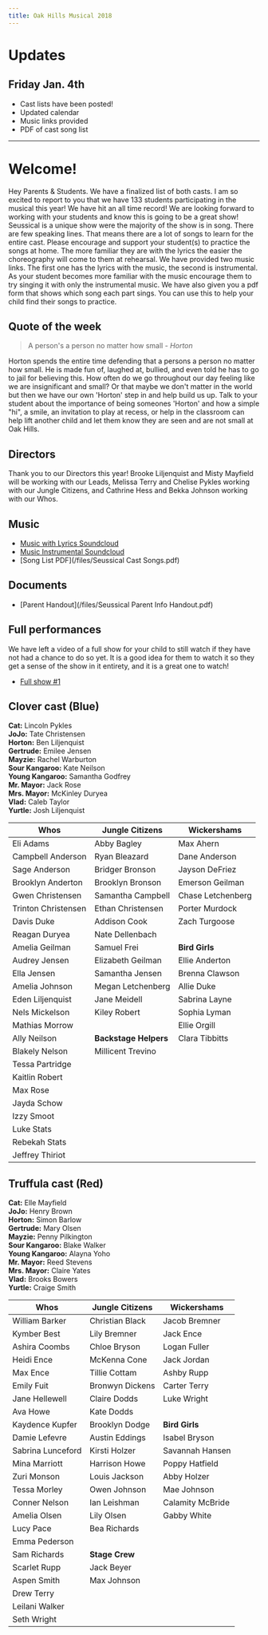 ```yaml
---
title: Oak Hills Musical 2018
---
```


<div class="updates" markdown="1">

# Updates
## Friday Jan. 4th
* Cast lists have been posted!
* Updated calendar
* Music links provided
* PDF of cast song list
</div>

-----------

# Welcome!
Hey Parents & Students. We have a finalized list of both casts. I am so excited to report to you that we have 133 students participating in the musical this year! We have hit an all time record! We are looking forward to working with your students and know this is going to be a great show! Seussical is a unique show were the majority of the show is in song. There are few speaking lines. That means there are a lot of songs to learn for the entire cast. Please encourage and support your student(s) to practice the songs at home. The more familiar they are with the lyrics the easier the choreography will come to them at rehearsal. We have provided two music links. The first one has the lyrics with the music, the second is instrumental. As your student becomes more familiar with the music encourage them to try singing it with only the instrumental music. We have also given you a pdf form that shows which song each part sings. You can use this to help your child find their songs to practice.

## Quote of the week
> A person's a person no  matter how small - *Horton*

Horton spends the entire time defending that a persons a person no matter how small. He is made fun  of, laughed at, bullied, and even told he has to go to jail for believing this. How often do we go throughout our day feeling like we are insignificant and small? Or that maybe we don't matter in the world but then we have our own 'Horton' step in and help build us up. Talk to your student about the importance of being someones 'Horton' and how a simple "hi", a smile, an invitation to play at recess, or help in the classroom can help lift another child and let them know they are seen and are not small at Oak Hills.

## Directors
Thank you to our Directors this year! Brooke Liljenquist and Misty Mayfield will be working with our Leads, Melissa Terry and Chelise Pykles working with our Jungle Citizens, and Cathrine Hess and Bekka Johnson working with our Whos.

## Music
* [Music with Lyrics Soundcloud](https://soundcloud.com/earthcha2014/sets/seussical-jr-1)
* [Music Instrumental Soundcloud](https://soundcloud.com/greeneggsandham-2/sets/seussical-jr-instrumentals)
* [Song List PDF](/files/Seussical Cast Songs.pdf)
## Documents

* [Parent Handout](/files/Seussical Parent Info Handout.pdf)

## Full performances
We have left a video of a full show for your child to still watch if they have not had a chance to do so yet. It is a good idea for them to watch it so they get a sense of the show in it entirety, and it is a great one to watch!

* [Full show #1](https://m.youtube.com/watch?v=KxMoia-pWx0)


## Clover cast (Blue)
**Cat:** Lincoln Pykles<br/>
**JoJo:** Tate Christensen<br/>
**Horton:** Ben Liljenquist<br/>
**Gertrude:** Emilee Jensen<br/>
**Mayzie:** Rachel Warburton<br/>
**Sour Kangaroo:** Kate Neilson<br/>
**Young Kangaroo:** Samantha Godfrey<br/>
**Mr. Mayor:** Jack Rose<br/>
**Mrs. Mayor:** McKinley Duryea<br/>
**Vlad:** Caleb Taylor<br/>
**Yurtle:** Josh Liljenquist<br/>

| Whos                | Jungle Citizens        | Wickershams       |
|---------------------|-----------------------|-------------------|
| Eli Adams           | Abby  Bagley          | Max Ahern         |
| Campbell Anderson   | Ryan  Bleazard        | Dane Anderson     |
| Sage Anderson       | Bridger Bronson       | Jayson DeFriez    |
| Brooklyn  Anderton  | Brooklyn  Bronson     | Emerson Geilman   |
| Gwen Christensen    | Samantha Campbell     | Chase Letchenberg |
| Trinton Christensen | Ethan Christensen     | Porter Murdock    |
| Davis  Duke         | Addison Cook          | Zach Turgoose     |
| Reagan  Duryea      | Nate Dellenbach       |                   |
| Amelia  Geilman     | Samuel Frei           | **Bird Girls**    |
| Audrey Jensen       | Elizabeth Geilman     | Ellie Anderton    |
| Ella  Jensen        | Samantha  Jensen      | Brenna Clawson    |
| Amelia  Johnson     | Megan  Letchenberg    | Allie Duke        |
| Eden Liljenquist    | Jane Meidell          | Sabrina Layne     |
| Nels Mickelson      | Kiley Robert          | Sophia Lyman      |
| Mathias Morrow      |                       | Ellie  Orgill     |
| Ally Neilson        | **Backstage Helpers** | Clara Tibbitts    |
| Blakely Nelson      | Millicent Trevino     |                   |
| Tessa Partridge     |                       |                   |
| Kaitlin Robert      |                       |                   |
| Max Rose            |                       |                   |
| Jayda  Schow        |                       |                   |
| Izzy Smoot          |                       |                   |
| Luke Stats          |                       |                   |
| Rebekah  Stats      |                       |                   |
| Jeffrey Thiriot     |                       |                   |

## Truffula cast (Red)
**Cat:** Elle Mayfield<br/>
**JoJo:** Henry Brown<br/>
**Horton:** Simon Barlow<br/>
**Gertrude:** Mary Olsen<br/>
**Mayzie:** Penny Pilkington<br/>
**Sour Kangaroo:** Blake Walker<br/>
**Young Kangaroo:** Alayna Yoho<br/>
**Mr. Mayor:** Reed Stevens<br/>
**Mrs. Mayor:** Claire Yates<br/>
**Vlad:** Brooks Bowers<br/>
**Yurtle:** Craige Smith<br/>

| Whos              | Jungle Citizens        | Wickershams      |
|-------------------|-----------------------|------------------|
| William Barker    | Christian Black       | Jacob Bremner    |
| Kymber Best       | Lily Bremner          | Jack Ence        |
| Ashira Coombs     | Chloe Bryson          | Logan  Fuller    |
| Heidi Ence        | McKenna Cone          | Jack Jordan      |
| Max Ence          | Tillie Cottam         | Ashby Rupp       |
| Emily Fuit        | Bronwyn Dickens       | Carter Terry     |
| Jane Hellewell    | Claire Dodds          | Luke Wright      |
| Ava Howe          | Kate  Dodds           |                  |
| Kaydence Kupfer   | Brooklyn Dodge        | **Bird Girls**   |
| Damie Lefevre     | Austin Eddings        | Isabel Bryson    |
| Sabrina Lunceford | Kirsti Holzer         | Savannah Hansen  |
| Mina Marriott     | Harrison Howe         | Poppy Hatfield   |
| Zuri Monson       | Louis Jackson         | Abby  Holzer     |
| Tessa Morley      | Owen  Johnson         | Mae Johnson      |
| Conner  Nelson    | Ian  Leishman         | Calamity McBride |
| Amelia Olsen      | Lily  Olsen           | Gabby White      |
| Lucy Pace         | Bea Richards          |                  |
| Emma Pederson     |                       |                  |
| Sam Richards      | **Stage Crew** |                  |
| Scarlet Rupp      | Jack Beyer            |                  |
| Aspen  Smith      | Max  Johnson          |                  |
| Drew Terry        |                       |                  |
| Leilani Walker    |                       |                  |
| Seth Wright       |                       |                  |
